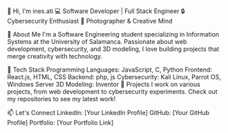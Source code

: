 👋 Hi, I'm ines.ati 
💻 Software Developer | Full Stack Engineer
🔒 Cybersecurity Enthusiast
🎨 Photographer & Creative Mind

🚀 About Me
I'm a Software Engineering student specializing in Information Systems at the University of Salamanca. Passionate about web development, cybersecurity, and 3D modeling, I love building projects that merge creativity with technology.

🔧 Tech Stack
Programming Languages: JavaScript, C, Python
Frontend: React.js, HTML, CSS
Backend: php, js 
Cybersecurity: Kali Linux, Parrot OS, Windows Server
3D Modeling: Inventor
📂 Projects
I work on various projects, from web development to cybersecurity experiments. Check out my repositories to see my latest work!

📫 Let's Connect
LinkedIn: [Your LinkedIn Profile]
GitHub: [Your GitHub Profile]
Portfolio: [Your Portfolio Link]
